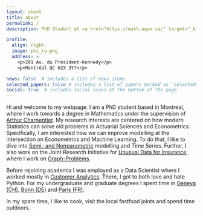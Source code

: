 ```yaml
---
layout: about
title: about
permalink: /
description: PhD Student at <a href="https://math.uqam.ca/" target="_blank">UQAM</a>

profile:
  align: right
  image: phi_ra.png
  address: >
    <p>201 Av. du Président-Kennedy</p>
    <p>Montréal QC H2X 3Y7</p>

news: false  # includes a list of news items
selected_papers: false # includes a list of papers marked as "selected={true}"
social: true  # includes social icons at the bottom of the page
---
```


Hi and welcome to my webpage. I am a PhD student based in Montreal, where I work towards a degree in Mathematics under the supervision of [Arthur Charpentier](https://freakonometrics.github.io/). My research interests are centered on how modern Statistics can solve old problems in Actuarial Sciences and Econometrics. Specifically, I am interested how we can improve modelling at the intersection on Econometrics and Machine Learning. To do that, I like to dive into [Semi- and Nonparametric](/projects/semi_nonparametrics) modelling and Time Series. Further, I also work on the Joint Research Initiative for [Unusual Data for Insurance](https://jridata.github.io/), where I work on [Graph-Problems](/projects/graph_problems). 

Before rejoining academia I was employed as a Data Scientist where I worked mostly in [Customer Analytics](https://en.wikipedia.org/wiki/Customer_analytics). There, I got to both love and hate Python. For my undergraduate and graduate degrees I spent time in [Geneva (CH)](https://www.unige.ch/gsi/en/), [Bonn (DE)](https://www.bgse.uni-bonn.de/en) and [Paris (FR)](https://www.ensae.fr/en/).

In my spare time, I like to cook, visit the local fastfood joints and spend time outdoors. 

